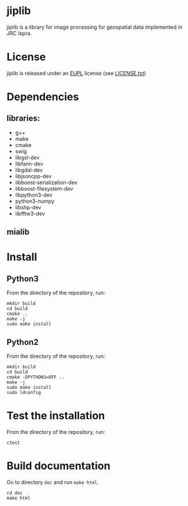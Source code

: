 # jiplib

jiplib is a library for image processing for geospatial data implemented in JRC Ispra. 

# License

jiplib is released under an
[EUPL](https://joinup.ec.europa.eu/collection/eupl) license (see
[LICENSE.txt](LICENSE.txt))

# Dependencies
 ## libraries: 
- g++ 
- make
- cmake
- swig
- libgsl-dev
- libfann-dev
- libgdal-dev
- libjsoncpp-dev
- libboost-serialization-dev
- libboost-filesystem-dev
- libpython3-dev
- python3-numpy
- libshp-dev
- libfftw3-dev

 ## mialib

# Install
## Python3

From the directory of the repository, run:
```
mkdir build
cd build
cmake ..
make -j
sudo make install
```

## Python2

From the directory of the repository, run:
```
mkdir build
cd build
cmake -DPYTHON3=OFF ..
make -j
sudo make install
sudo ldconfig
```

# Test the installation

From the directory of the repository, run:
```
ctest
```

# Build documentation

Go to directory `doc` and run `make html`.
```
cd doc
make html
```
